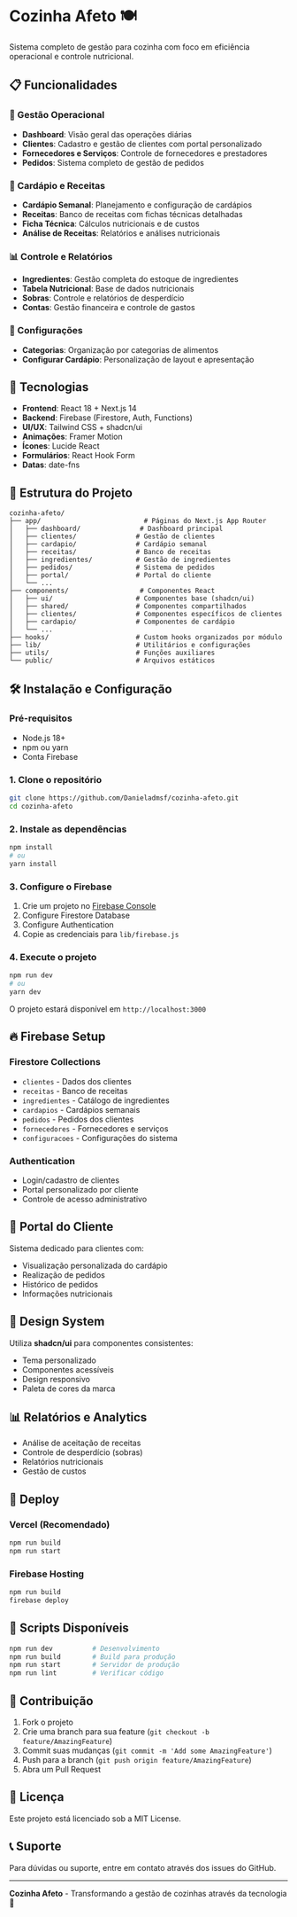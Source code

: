 # Cozinha Afeto 🍽️

Sistema completo de gestão para cozinha com foco em eficiência operacional e controle nutricional.

## 📋 Funcionalidades

### 🏢 Gestão Operacional
- **Dashboard**: Visão geral das operações diárias
- **Clientes**: Cadastro e gestão de clientes com portal personalizado
- **Fornecedores e Serviços**: Controle de fornecedores e prestadores
- **Pedidos**: Sistema completo de gestão de pedidos

### 🍳 Cardápio e Receitas
- **Cardápio Semanal**: Planejamento e configuração de cardápios
- **Receitas**: Banco de receitas com fichas técnicas detalhadas
- **Ficha Técnica**: Cálculos nutricionais e de custos
- **Análise de Receitas**: Relatórios e análises nutricionais

### 📊 Controle e Relatórios
- **Ingredientes**: Gestão completa do estoque de ingredientes
- **Tabela Nutricional**: Base de dados nutricionais
- **Sobras**: Controle e relatórios de desperdício
- **Contas**: Gestão financeira e controle de gastos

### 🔧 Configurações
- **Categorias**: Organização por categorias de alimentos
- **Configurar Cardápio**: Personalização de layout e apresentação

## 🚀 Tecnologias

- **Frontend**: React 18 + Next.js 14
- **Backend**: Firebase (Firestore, Auth, Functions)
- **UI/UX**: Tailwind CSS + shadcn/ui
- **Animações**: Framer Motion
- **Ícones**: Lucide React
- **Formulários**: React Hook Form
- **Datas**: date-fns

## 📁 Estrutura do Projeto

```
cozinha-afeto/
├── app/                          # Páginas do Next.js App Router
│   ├── dashboard/               # Dashboard principal
│   ├── clientes/               # Gestão de clientes
│   ├── cardapio/               # Cardápio semanal
│   ├── receitas/               # Banco de receitas
│   ├── ingredientes/           # Gestão de ingredientes
│   ├── pedidos/                # Sistema de pedidos
│   ├── portal/                 # Portal do cliente
│   └── ...
├── components/                  # Componentes React
│   ├── ui/                     # Componentes base (shadcn/ui)
│   ├── shared/                 # Componentes compartilhados
│   ├── clientes/               # Componentes específicos de clientes
│   ├── cardapio/               # Componentes de cardápio
│   └── ...
├── hooks/                      # Custom hooks organizados por módulo
├── lib/                        # Utilitários e configurações
├── utils/                      # Funções auxiliares
└── public/                     # Arquivos estáticos
```

## 🛠️ Instalação e Configuração

### Pré-requisitos
- Node.js 18+
- npm ou yarn
- Conta Firebase

### 1. Clone o repositório
```bash
git clone https://github.com/Danieladmsf/cozinha-afeto.git
cd cozinha-afeto
```

### 2. Instale as dependências
```bash
npm install
# ou
yarn install
```

### 3. Configure o Firebase
1. Crie um projeto no [Firebase Console](https://console.firebase.google.com)
2. Configure Firestore Database
3. Configure Authentication
4. Copie as credenciais para `lib/firebase.js`

### 4. Execute o projeto
```bash
npm run dev
# ou
yarn dev
```

O projeto estará disponível em `http://localhost:3000`

## 🔥 Firebase Setup

### Firestore Collections
- `clientes` - Dados dos clientes
- `receitas` - Banco de receitas
- `ingredientes` - Catálogo de ingredientes
- `cardapios` - Cardápios semanais
- `pedidos` - Pedidos dos clientes
- `fornecedores` - Fornecedores e serviços
- `configuracoes` - Configurações do sistema

### Authentication
- Login/cadastro de clientes
- Portal personalizado por cliente
- Controle de acesso administrativo

## 📱 Portal do Cliente

Sistema dedicado para clientes com:
- Visualização personalizada do cardápio
- Realização de pedidos
- Histórico de pedidos
- Informações nutricionais

## 🎨 Design System

Utiliza **shadcn/ui** para componentes consistentes:
- Tema personalizado
- Componentes acessíveis
- Design responsivo
- Paleta de cores da marca

## 📊 Relatórios e Analytics

- Análise de aceitação de receitas
- Controle de desperdício (sobras)
- Relatórios nutricionais
- Gestão de custos

## 🔄 Deploy

### Vercel (Recomendado)
```bash
npm run build
npm run start
```

### Firebase Hosting
```bash
npm run build
firebase deploy
```

## 📝 Scripts Disponíveis

```bash
npm run dev          # Desenvolvimento
npm run build        # Build para produção
npm run start        # Servidor de produção
npm run lint         # Verificar código
```

## 🤝 Contribuição

1. Fork o projeto
2. Crie uma branch para sua feature (`git checkout -b feature/AmazingFeature`)
3. Commit suas mudanças (`git commit -m 'Add some AmazingFeature'`)
4. Push para a branch (`git push origin feature/AmazingFeature`)
5. Abra um Pull Request

## 📄 Licença

Este projeto está licenciado sob a MIT License.

## 📞 Suporte

Para dúvidas ou suporte, entre em contato através dos issues do GitHub.

---

**Cozinha Afeto** - Transformando a gestão de cozinhas através da tecnologia 🚀